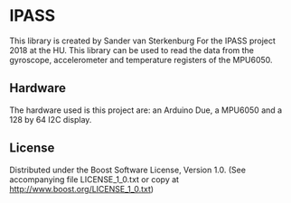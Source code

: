 # IPASS
This library is created by Sander van Sterkenburg For the IPASS project 2018 at the HU. This library can be used to read the data from the gyroscope, accelerometer and temperature registers of the MPU6050.

## Hardware
The hardware used is this project are: an Arduino Due, a MPU6050 and a 128 by 64 I2C display.

## License 
Distributed under the Boost Software License, Version 1.0. (See accompanying file LICENSE_1_0.txt or copy at http://www.boost.org/LICENSE_1_0.txt)
